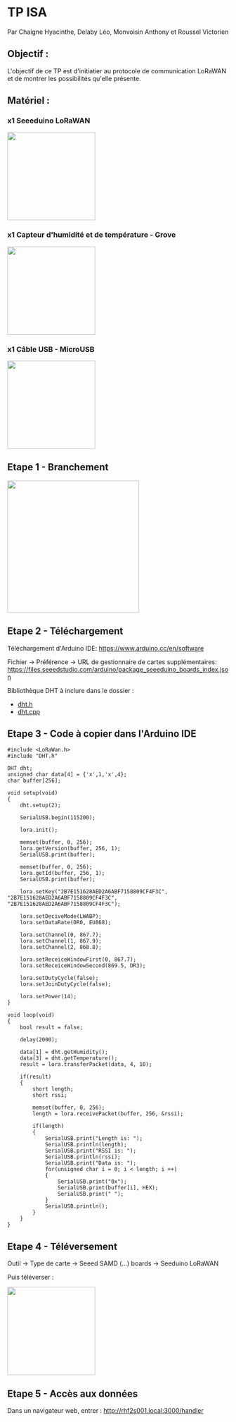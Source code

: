 # TP ISA
Par Chaigne Hyacinthe, Delaby Léo, Monvoisin Anthony et Roussel Victorien

## Objectif : 
L'objectif de ce TP est d'initiatier au protocole de communication LoRaWAN et de montrer les possibilités qu'elle présente.

## Matériel :
### x1 Seeeduino LoRaWAN
<img src="https://user-images.githubusercontent.com/47259100/112843746-36e55400-90a3-11eb-9538-a5d5b874448c.png" width="200"/>

### x1 Capteur d'humidité et de température - Grove 
<img src="https://user-images.githubusercontent.com/47259100/112844018-8b88cf00-90a3-11eb-9da6-63b35a8d2a74.png" width=200/>

### x1 Câble USB - MicroUSB 
<img src="https://user-images.githubusercontent.com/47259100/112844170-ba06aa00-90a3-11eb-810c-76f5558a4347.png" width=200/>

## Etape 1 - Branchement
<img src="https://user-images.githubusercontent.com/47259100/112850642-7d8a7c80-90aa-11eb-842a-b1055065fa32.png" width=300/>

## Etape 2 - Téléchargement
Téléchargement d'Arduino IDE:
https://www.arduino.cc/en/software

Fichier -> Préférence -> URL de gestionnaire de cartes supplémentaires:
https://files.seeedstudio.com/arduino/package_seeeduino_boards_index.json

Bibliothèque DHT à inclure dans le dossier : 
* <a href="https://github.com/citroZ26/projetM1S2_tp_isa/blob/main/DHT.h">dht.h</a>
* <a href="https://github.com/citroZ26/projetM1S2_tp_isa/blob/main/DHT.cpp">dht.cpp</a>

## Etape 3 - Code à copier dans l'Arduino IDE
```
#include <LoRaWan.h>
#include "DHT.h"

DHT dht;
unsigned char data[4] = {'x',1,'x',4};
char buffer[256];
 
void setup(void)
{     
    dht.setup(2);
 
    SerialUSB.begin(115200); 
    
    lora.init();
 
    memset(buffer, 0, 256);
    lora.getVersion(buffer, 256, 1);
    SerialUSB.print(buffer); 
 
    memset(buffer, 0, 256);
    lora.getId(buffer, 256, 1);
    SerialUSB.print(buffer);
 
    lora.setKey("2B7E151628AED2A6ABF7158809CF4F3C", "2B7E151628AED2A6ABF7158809CF4F3C", "2B7E151628AED2A6ABF7158809CF4F3C");
 
    lora.setDeciveMode(LWABP);
    lora.setDataRate(DR0, EU868);
 
    lora.setChannel(0, 867.7);
    lora.setChannel(1, 867.9);
    lora.setChannel(2, 868.8);
 
    lora.setReceiceWindowFirst(0, 867.7);
    lora.setReceiceWindowSecond(869.5, DR3);
 
    lora.setDutyCycle(false);
    lora.setJoinDutyCycle(false);
 
    lora.setPower(14);    
}
 
void loop(void)
{   
    bool result = false;
 
    delay(2000);
    
    data[1] = dht.getHumidity();
    data[3] = dht.getTemperature();
    result = lora.transferPacket(data, 4, 10);
 
    if(result)
    {
        short length;
        short rssi;
 
        memset(buffer, 0, 256);
        length = lora.receivePacket(buffer, 256, &rssi);
 
        if(length)
        {
            SerialUSB.print("Length is: ");
            SerialUSB.println(length);
            SerialUSB.print("RSSI is: ");
            SerialUSB.println(rssi);
            SerialUSB.print("Data is: ");
            for(unsigned char i = 0; i < length; i ++)
            {
                SerialUSB.print("0x");
                SerialUSB.print(buffer[i], HEX);
                SerialUSB.print(" ");
            }
            SerialUSB.println();
        }
    }
}
```
## Etape 4 - Téléversement
Outil -> Type de carte -> Seeed SAMD (...) boards -> Seeduino LoRaWAN

Puis téléverser :

<img src="https://user-images.githubusercontent.com/47259100/112849612-87f84680-90a9-11eb-946d-8e21ca1c5eab.png" width="200"/>

## Etape 5 - Accès aux données
Dans un navigateur web, entrer : http://rhf2s001.local:3000/handler
